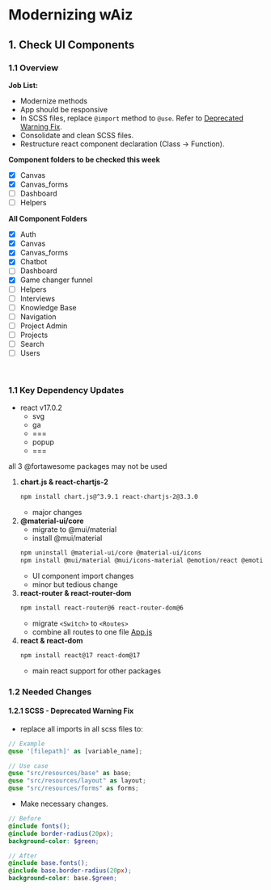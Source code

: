 # Modernizing wAiz

## 1. Check UI Components
### 1.1 Overview
**Job List:**
- Modernize methods
- App should be responsive
- In SCSS files, replace `@import` method to `@use`. Refer to [Deprecated Warning Fix](#121-scss---deprecated-warning-fix).
- Consolidate and clean SCSS files.
- Restructure react component declaration (Class &rarr; Function).

**Component folders to be checked this week**
- [x] Canvas
- [x] Canvas_forms
- [ ] Dashboard
- [ ] Helpers

**All Component Folders**
- [x] Auth
- [x] Canvas
- [x] Canvas_forms
- [x] Chatbot
- [ ] Dashboard
- [x] Game changer funnel
- [ ] Helpers
- [ ] Interviews
- [ ] Knowledge Base
- [ ] Navigation
- [ ] Project Admin
- [ ] Projects
- [ ] Search
- [ ] Users

<br>

### 1.1 Key Dependency Updates
- react v17.0.2
  - svg
  - ga
  - ===
  - popup
  - ===

all 3 @fortawesome packages may not be used

1. **chart.js & react-chartjs-2**
   ```bash
   npm install chart.js@^3.9.1 react-chartjs-2@3.3.0
   ```
   - major changes
2. **@material-ui/core**
   - migrate to @mui/material
   - install @mui/material
   ```bash
   npm uninstall @material-ui/core @material-ui/icons
   npm install @mui/material @mui/icons-material @emotion/react @emotion/styled
   ```
   - UI component import changes
   - minor but tedious change
3. **react-router & react-router-dom**
   ```bash
   npm install react-router@6 react-router-dom@6
   ```
   - migrate `<Switch>` to `<Routes>`
   - combine all routes to one file [App.js](src/components/app.js)
4. **react & react-dom**
   ```bash
   npm install react@17 react-dom@17
   ```
   - main react support for other packages

### 1.2 Needed Changes
#### 1.2.1 SCSS - Deprecated Warning Fix
- replace all imports in all scss files to:
```scss
// Example
@use '[filepath]' as [variable_name];

// Use case
@use "src/resources/base" as base;
@use "src/resources/layout" as layout;
@use "src/resources/forms" as forms;
```
- Make necessary changes.
```scss
// Before
@include fonts();
@include border-radius(20px);
background-color: $green;

// After
@include base.fonts();
@include base.border-radius(20px);
background-color: base.$green;
```